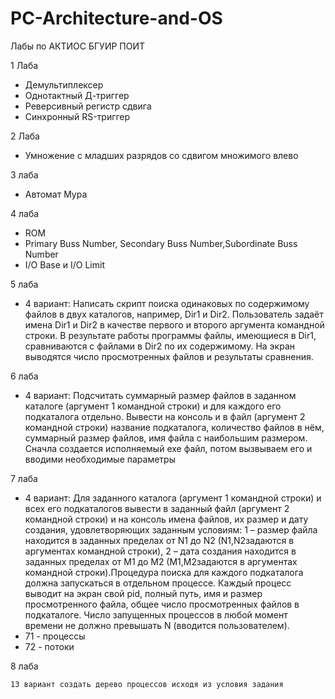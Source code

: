 # PC-Architecture-and-OS
Лабы по АКТИОС БГУИР ПОИТ

1 Лаба 
  - Демультиплексер
  - Однотактный Д-триггер
  - Реверсивный регистр сдвига
  - Синхронный RS-триггер

2 Лаба 
  - Умножение с младших разрядов со сдвигом множимого влево
    
3 лаба
  - Автомат Мура

4 лаба
  - ROM
  - Primary Buss Number, Secondary Buss Number,Subordinate Buss Number
  - I/O Base и I/O Limit

5 лаба
  - 4 вариант: Написать скрипт поиска одинаковых по содержимому файлов в двух каталогов, например, Dir1 и Dir2. Пользователь задаёт имена Dir1 и Dir2 в качестве первого и второго аргумента командной строки. В результате работы программы файлы, имеющиеся в Dir1, сравниваются с файлами в Dir2 по их содержимому. На экран выводятся число просмотренных файлов и результаты сравнения.

6 лаба
  - 4 вариант: Подсчитать суммарный размер файлов в заданном каталоге (аргумент 1 командной строки) и для каждого его подкаталога отдельно. Вывести на консоль и в файл (аргумент 2 командной строки) название подкаталога, количество файлов в нём, суммарный размер файлов, имя файла с наибольшим размером.
    Сначла создается исполняемый exe файл, потом вызвываем его и вводими необходимые параметры

7 лаба 
  - 4 вариант: Для заданного каталога  (аргумент 1 командной строки) и всех его подкаталогов вывести в заданный файл (аргумент 2 командной строки) и на консоль имена файлов, их размер и дату создания, удовлетворяющих заданным условиям: 1 – размер файла находится в заданных пределах от N1 до N2 (N1,N2задаются в аргументах командной строки), 2 – дата создания находится в заданных пределах от M1 до M2 (M1,M2задаются в аргументах командной строки).Процедура поиска для каждого подкаталога   должна запускаться в отдельном процессе. Каждый процесс выводит на экран свой pid, полный путь, имя и размер просмотренного файла, общее число просмотренных файлов в подкаталоге. Число запущенных процессов в любой момент времени не должно превышать N (вводится пользователем).
   - 71 - процессы
   - 72 - потоки
     
8 лаба

    13 вариант создать дерево процессов исходя из условия задания
